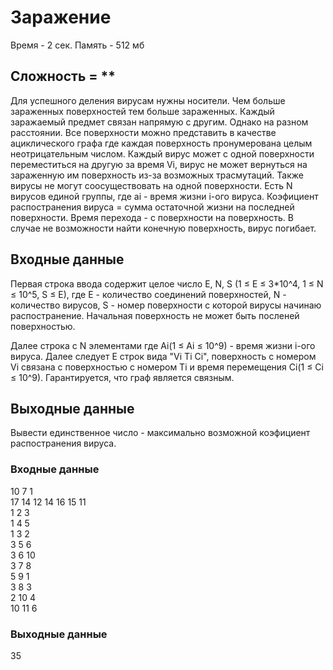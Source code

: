 
# Заражение 
Время - 2 сек. Память - 512 мб
## Сложность = **

Для успешного деления вирусам нужны носители. Чем больше зараженных поверхностей тем больше зараженных. Каждый заражаемый предмет связан напрямую с другим. Однако на разном расстоянии. Все поверхности можно представить в качестве ациклического графа где каждая поверхность пронумерована целым неотрицательным числом. Каждый вирус может с одной поверхности переместиться на другую за время Vi, вирус не может вернуться на зараженную им поверхность из-за возможных трасмутаций. Также вирусы не могут соосуществовать на одной поверхности.
Есть N вирусов единой группы, где ai - время жизни i-ого вируса. Коэфициент распостранения вируса = сумма остаточной жизни на последней поверхности. Время перехода - с поверхности на поверхность. В случае не возможности найти конечную поверхность, вирус погибает.

## Входные данные
Первая строка ввода содержит целое число E, N, S (1 ≤ E ≤ 3*10^4, 1 ≤ N ≤ 10^5, S ≤ E), где E - количество соединений поверхностей, N - количество вирусов, S - номер поверхности с которой вирусы начинаю распостранение. Начальная поверхность не может быть посленей поверхностью.

Далее строка с N элементами где Ai(1 ≤ Ai ≤ 10^9) - время жизни i-ого вируса.
Далее следует E строк вида "Vi Ti Ci",  поверхность с номером Vi связана с поверхностью с номером Ti и время перемещения Ci(1 ≤ Ci ≤ 10^9).
Гарантируется, что граф является связным.

## Выходные данные

Вывести единственное число - максимально возможной коэфициент распостранения вируса.

### Входные данные
 10 7 1
 <br>17 14 12 14 16 15 11
 <br>1 2 3
 <br>1 4 5
 <br>1 3 2
 <br>3 5 6
 <br>3 6 10
 <br>3 7 8
 <br>5 9 1
 <br>3 8 3
 <br>2 10 4
 <br>10 11 6
 
### Выходные данные
  35